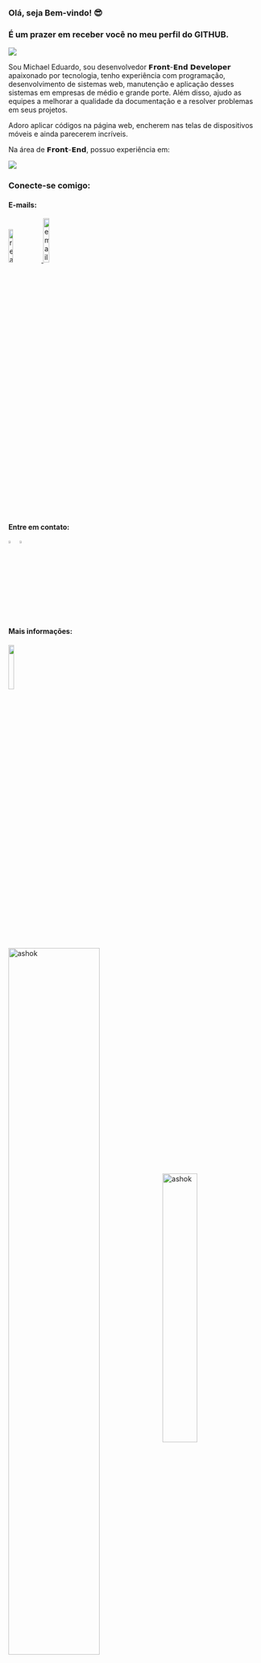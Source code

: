 ### Olá, seja Bem-vindo! 😎
### É um prazer em receber você no meu perfil do GITHUB.

![](https://komarev.com/ghpvc/?username=Michaeleduardoo-github-username)

Sou Michael Eduardo, sou desenvolvedor 𝗙𝗿𝗼𝗻𝘁-𝗘𝗻𝗱 𝗗𝗲𝘃𝗲𝗹𝗼𝗽𝗲𝗿 apaixonado por tecnologia, tenho experiência com programação, desenvolvimento de sistemas web, manutenção e aplicação desses sistemas em empresas de médio e grande porte. Além disso, ajudo as equipes a melhorar a qualidade da documentação e a resolver problemas em seus projetos.

Adoro aplicar códigos na página web, encherem nas telas de dispositivos móveis e ainda parecerem incríveis.

Na área de 𝗙𝗿𝗼𝗻𝘁-𝗘𝗻𝗱, possuo experiência em:
<br>

<div  >
<img src="https://stellular-kitsune-535a9c.netlify.app/Captura%20de%20Tela%20(109).png" style="margin"  > 


 ### Conecte-se comigo:
 <h4> E-mails: ⁣</h4>
 <p>
<a href= "mailto:michaeledu2018@gmail.com? subject=subject text"> <img width=13%; ;  src="https://ziadoua.github.io/m3-Markdown-Badges/badges/Gmail/gmail2.svg" alt="react" />
 </a>
  <a href= "mailto:michaeledu20@outlook.com"> <img width=15%;   src="https://ziadoua.github.io/m3-Markdown-Badges/badges/Outlook/outlook2.svg" alt="email">
  </a>
 </p>
 
 <h4> Entre em contato: ⁣</h4>
 <div >
<a href= "https://wa.me/5531994495245" > <img width=3.7%; align="left"  src="https://png.pngtree.com/png-vector/20221018/ourmid/pngtree-whatsapp-mobile-software-icon-png-image_6315991.png"/>
 </a>
 <a href="tel:+5531994495245" ><img width=3.9%;  src="https://portal.ifba.edu.br/barreiras/imagens-campus-barreiras/icon-telefone.png/@@images/24174166-eebf-419e-97eb-1826d6dcf5ea.png"></a>
 </div>
 
  <h4> Mais informações: ⁣</h4>
 <a href="https://www.linkedin.com/in/michael-eduardo/"><img align="center" width=15% ; src="https://img.shields.io/badge/LinkedIn-0077B5?style=for-the-badge&logo=linkedin&logoColor=white" /></a>

 <br>
 <br>
 
<img align="center"  align="left"  width=60% src="https://github-readme-stats.vercel.app/api?username=Michaeleduardoo&show_icons=true&theme=merko" alt="ashok" />

<img align="center" width=37% src="https://github-readme-stats.vercel.app/api/top-langs/?username=Michaeleduardoo&count_private=true&theme=merko" alt="ashok" />
 
 <br>

 
 <h3> Obrigado por verificar a minha página.</h3>

   
    

